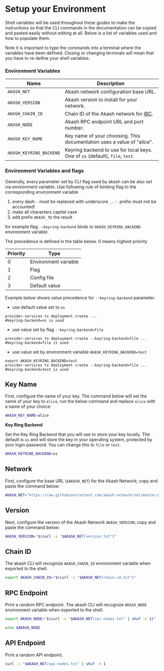 # Setup your Environment

Shell variables will be used throughout these guides to make the instructions so that the CLI commands in the documentation can be copied and pasted easily without editing at all. Below is a list of variables used and how to populate them.

Note it is important to type the commands into a terminal where the variables have been defined. Closing or changing terminals will mean that you have to re-define your shell variables.

### Environment Variables

| Name                    | Description                                                                                                         |
| ----------------------- | ------------------------------------------------------------------------------------------------------------------- |
| `AKASH_NET`             | Akash network configuration base URL.                                                                               |
| `AKASH_VERSION`         | Akash version to install for your network.                                                                          |
| `AKASH_CHAIN_ID`        | Chain ID of the Akash network for [IBC](https://github.com/akash-network/docs/blob/master/cli/broken-reference/README.md). |
| `AKASH_NODE`            | Akash RPC endpoint URL and port number.                                                                             |
| `AKASH_KEY_NAME`        | Key name of your choosing. This documentation uses a value of "alice".                                              |
| `AKASH_KEYRING_BACKEND` | Keyring backend to use for local keys. One of `os` (default), `file`, `test`.                                       |

### Environment Variables and flags

Generally, every parameter set by CLI flag used by akash can be also set via environment variable. Use following rule of binding flag to the corresponding environment variable

1. every dash `-` must be replaced with underscore `_`. `--` prefix must not be accounted!
2. make all characters capital case
3. add prefix `AKASH_` to the result

for example flag `--keyring-backend` binds to `AKASH_KEYRING_BACKEND` environment variable

The precedence is defined in the table below. 0 means highest priority

| Priority | Type                 |
| -------- | -------------------- |
| 0        | Environment variable |
| 1        | Flag                 |
| 2        | Config file          |
| 3        | Default value        |

Example below shows value precedence for `--keyring-backend` parameter.

* use default value set to `os`

```
provider-services tx deployment create ... 
#keyring-backend=os is used
```

* use value set by flag `--keyring-backend=file`

```
provider-services tx deployment create --keyring-backend=file ...
#keyring-backend=file is used 
```

* use value set by environment variable `AKASH_KEYRING_BACKEND=test`

```
export AKASH_KEYRING_BACKEND=test 
provider-services tx deployment create --keyring-backend=file ...
#keyring-backend=test is used 
```

## Key Name

First, configure the name of your key. The command below will set the name of your key to `alice`, run the below command and replace `alice` with a name of your choice:

```bash
AKASH_KEY_NAME=alice
```

**Key Ring Backend**

Set the Key Ring Backend that you will use to store your key locally. The default is `os` and will store the key in your operating system, protected by your login password. You can change this to `file` or `test`.

```bash
AKASH_KEYRING_BACKEND=os
```

## Network

First, configure the base URL (`$AKASH_NET`) for the Akash Network; copy and paste the command below:

```bash
AKASH_NET="https://raw.githubusercontent.com/akash-network/net/master/mainnet"
```

## Version

Next, configure the version of the Akash Network `AKASH_VERSION`; copy and paste the command below:

```bash
AKASH_VERSION="$(curl -s "$AKASH_NET/version.txt")"
```

## Chain ID

The akash CLI will recognize `AKASH_CHAIN_ID` environment variable when exported to the shell.

```bash
export AKASH_CHAIN_ID="$(curl -s "$AKASH_NET/chain-id.txt")"
```

## RPC Endpoint

Print a random RPC endpoint. The akash CLI will recognize `AKASH_NODE` environment variable when exported to the shell.

```bash
export AKASH_NODE="$(curl -s "$AKASH_NET/rpc-nodes.txt" | shuf -n 1)"

echo $AKASH_NODE
```

## API Endpoint

Print a random API endpoint.

```bash
curl -s "$AKASH_NET/api-nodes.txt" | shuf -n 1
```
